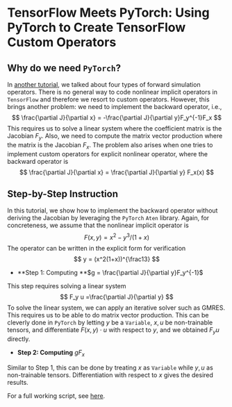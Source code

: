# TensorFlow Meets PyTorch: Using PyTorch to Create TensorFlow Custom Operators

## Why do we need `PyTorch`?

In [another tutorial](https://github.com/kailaix/ADCME.jl/tree/master/examples/md/four_types.pdf), we talked about four types of forward simulation operators. There is no general way to code nonlinear implicit operators in `TensorFlow` and therefore we resort to custom operators. However, this brings another problem: we need to implement the backward operator, i.e.,
$$
\frac{\partial J}{\partial x} = -\frac{\partial J}{\partial y}F_y^{-1}F_x
$$
This requires us to solve a linear system where the coefficient matrix is the Jacobian $F_y$. Also, we need to compute the matrix vector production where the matrix is the Jacobian $F_x$. The problem also arises when one tries to implement custom operators for explicit nonlinear operator, where the backward operator is 
$$
\frac{\partial J}{\partial x} = \frac{\partial J}{\partial y} F_x(x)
$$

## Step-by-Step Instruction

In this tutorial, we show how to implement the backward operator without deriving the Jacobian by leveraging the `PyTorch` `Aten` library. Again, for concreteness, we assume that the nonlinear implicit operator is
$$
F(x,y) = x^2 - y^3/(1+x)
$$
The operator can be written in the explicit form for verification
$$
y = (x^2(1+x))^{\frac13}
$$

* **Step 1: Computing **$g = \frac{\partial J}{\partial y}F_y^{-1}$

This step requires solving a linear system 
$$
F_y u =\frac{\partial J}{\partial y}
$$
To solve the linear system, we can apply an iterative solver such as GMRES. This requires us to be able to do matrix vector production. This can be cleverly done in `PyTorch` by letting $y$ be a `Variable`, $x,u$ be non-trainable tensors, and differentiate $F(x,y)\cdot u$ with respect to $y$, and we obtained $F_yu$ directly. 

* **Step 2: Computing** $gF_x$ 

Similar to Step 1, this can be done by treating $x$ as `Variable` while $y,u$ as non-trainable tensors. Differentiation with respect to $x$ gives the desired results. 

For a full working script, see [here](https://github.com/kailaix/ADCME.jl/tree/master/examples/torch/laexample.cpp).